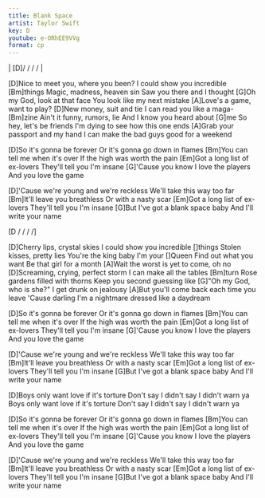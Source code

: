 ```yaml
---
title: Blank Space
artist: Taylor Swift
key: D
youtube: e-ORhEE9VVg
format: cp
---
```


| [D]/ / / / |

[D]Nice to meet you, where you been?
I could show you incredible [Bm]things
Magic, madness, heaven sin
Saw you there and I thought
[G]Oh my God, look at that face
You look like my next mistake
[A]Love's a game, want to play?
[D]New money, suit and tie
I can read you like a maga-[Bm]zine
Ain't it funny, rumors, lie
And I know you heard about [G]me
So hey, let's be friends
I'm dying to see how this one ends
[A]Grab your passport and my hand
I can make the bad guys good for a weekend

[D]So it's gonna be forever
Or it's gonna go down in flames
[Bm]You can tell me when it's over
If the high was worth the pain
[Em]Got a long list of ex-lovers
They'll tell you I'm insane
[G]'Cause you know I love the players
And you love the game

[D]'Cause we're young and we're reckless
We'll take this way too far
[Bm]It'll leave you breathless
Or with a nasty scar
[Em]Got a long list of ex-lovers
They'll tell you I'm insane
[G]But I've got a blank space baby
And I'll write your name

[D / / / /]

[D]Cherry lips, crystal skies
I could show you incredible []things
Stolen kisses, pretty lies
You're the king baby I'm your []Queen
Find out what you want
Be that girl for a month
[A]Wait the worst is yet to come, oh no
[D]Screaming, crying, perfect storm
I can make all the tables [Bm]turn
Rose gardens filled with thorns
Keep you second guessing like
[G]"Oh my God, who is she?"
I get drunk on jealousy
[A]But you'll come back each time you leave
'Cause darling I'm a nightmare dressed like a daydream

[D]So it's gonna be forever
Or it's gonna go down in flames
[Bm]You can tell me when it's over
If the high was worth the pain
[Em]Got a long list of ex-lovers
They'll tell you I'm insane
[G]'Cause you know I love the players
And you love the game

[D]'Cause we're young and we're reckless
We'll take this way too far
[Bm]It'll leave you breathless
Or with a nasty scar
[Em]Got a long list of ex-lovers
They'll tell you I'm insane
[G]But I've got a blank space baby
And I'll write your name

[D]Boys only want love if it's torture
Don't say I didn't say I didn't warn ya
Boys only want love if it's torture
Don't say I didn't say I didn't warn ya

[D]So it's gonna be forever
Or it's gonna go down in flames
[Bm]You can tell me when it's over
If the high was worth the pain
[Em]Got a long list of ex-lovers
They'll tell you I'm insane
[G]'Cause you know I love the players
And you love the game

[D]'Cause we're young and we're reckless
We'll take this way too far
[Bm]It'll leave you breathless
Or with a nasty scar
[Em]Got a long list of ex-lovers
They'll tell you I'm insane
[G]But I've got a blank space baby
And I'll write your name
